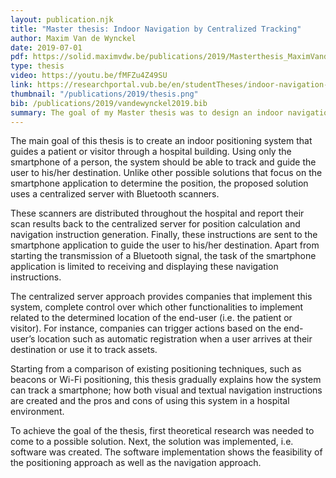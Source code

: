 ```yaml
---
layout: publication.njk
title: "Master thesis: Indoor Navigation by Centralized Tracking"
author: Maxim Van de Wynckel
date: 2019-07-01
pdf: https://solid.maximvdw.be/publications/2019/Masterthesis_MaximVandeWynckel.pdf
type: thesis
video: https://youtu.be/fMFZu4Z49SU
link: https://researchportal.vub.be/en/studentTheses/indoor-navigation-by-centralized-tracking
thumbnail: "/publications/2019/thesis.png"
bib: /publications/2019/vandewynckel2019.bib
summary: The goal of my Master thesis was to design an indoor navigation system that guides patients and visitors inside a hospital. The solution was designed to require minimal setup and interaction by both the hospital and users.
---
```

The main goal of this thesis is to create an indoor positioning system that guides a patient or visitor through a hospital building. Using only the smartphone of a person, the system should be able to track and guide the user to his/her destination. Unlike other possible solutions that focus on the smartphone application to determine the position, the proposed solution uses a centralized server with Bluetooth scanners.

These scanners are distributed throughout the hospital and report their scan results back to the centralized server for position calculation and navigation instruction generation. Finally, these instructions are sent to the smartphone application to guide the user to his/her destination. Apart from starting the transmission of a Bluetooth signal, the task of the smartphone application is limited to receiving and displaying these navigation instructions.

The centralized server approach provides companies that implement this system, complete control over which other functionalities to implement related to the determined location of the end-user (i.e. the patient or visitor). For instance, companies can trigger actions based on the end-user’s location such as automatic registration when a user arrives at their destination or use it to track assets.

Starting from a comparison of existing positioning techniques, such as beacons or Wi-Fi positioning, this thesis gradually explains how the system can track a smartphone; how both visual and textual navigation instructions are created and the pros and cons of using this system in a hospital environment.

To achieve the goal of the thesis, first theoretical research was needed to come to a possible solution. Next, the solution was implemented, i.e. software was created. The software implementation shows the feasibility of the positioning approach as well as the navigation approach.

